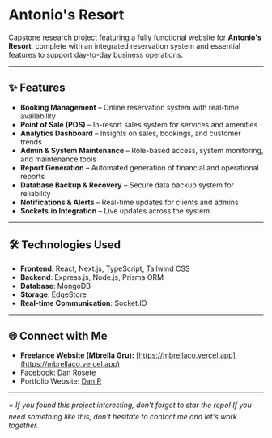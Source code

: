 # Antonio's Resort

Capstone research project featuring a fully functional website for **Antonio's Resort**, complete with an integrated reservation system and essential features to support day-to-day business operations.

---

## ✨ Features
- **Booking Management** – Online reservation system with real-time availability  
- **Point of Sale (POS)** – In-resort sales system for services and amenities  
- **Analytics Dashboard** – Insights on sales, bookings, and customer trends  
- **Admin & System Maintenance** – Role-based access, system monitoring, and maintenance tools  
- **Report Generation** – Automated generation of financial and operational reports  
- **Database Backup & Recovery** – Secure data backup system for reliability  
- **Notifications & Alerts** – Real-time updates for clients and admins  
- **Sockets.io Integration** – Live updates across the system  

---

## 🛠 Technologies Used
- **Frontend**: React, Next.js, TypeScript, Tailwind CSS  
- **Backend**: Express.js, Node.js, Prisma ORM  
- **Database**: MongoDB
- **Storage**: EdgeStore  
- **Real-time Communication**: Socket.IO  

---

## 🌐 Connect with Me  

- **Freelance Website (Mbrella Gru):** [https://mbrellaco.vercel.app](https://mbrellaco.vercel.app)  
- Facebook: [Dan Rosete](https://www.facebook.com/dan.rosete.568326)  
- Portfolio Website: [Dan R](https://danrosete.vercel.app)  

---

⭐ *If you found this project interesting, don’t forget to star the repo! If you need something like this, don't hesitate to contact me and let's work together.*  
